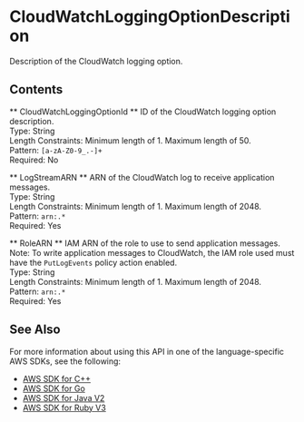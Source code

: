 # CloudWatchLoggingOptionDescription<a name="API_CloudWatchLoggingOptionDescription"></a>

Description of the CloudWatch logging option\.

## Contents<a name="API_CloudWatchLoggingOptionDescription_Contents"></a>

 ** CloudWatchLoggingOptionId **   <a name="analytics-Type-CloudWatchLoggingOptionDescription-CloudWatchLoggingOptionId"></a>
ID of the CloudWatch logging option description\.  
Type: String  
Length Constraints: Minimum length of 1\. Maximum length of 50\.  
Pattern: `[a-zA-Z0-9_.-]+`   
Required: No

 ** LogStreamARN **   <a name="analytics-Type-CloudWatchLoggingOptionDescription-LogStreamARN"></a>
ARN of the CloudWatch log to receive application messages\.  
Type: String  
Length Constraints: Minimum length of 1\. Maximum length of 2048\.  
Pattern: `arn:.*`   
Required: Yes

 ** RoleARN **   <a name="analytics-Type-CloudWatchLoggingOptionDescription-RoleARN"></a>
IAM ARN of the role to use to send application messages\. Note: To write application messages to CloudWatch, the IAM role used must have the `PutLogEvents` policy action enabled\.  
Type: String  
Length Constraints: Minimum length of 1\. Maximum length of 2048\.  
Pattern: `arn:.*`   
Required: Yes

## See Also<a name="API_CloudWatchLoggingOptionDescription_SeeAlso"></a>

For more information about using this API in one of the language\-specific AWS SDKs, see the following:
+  [AWS SDK for C\+\+](https://docs.aws.amazon.com/goto/SdkForCpp/kinesisanalytics-2015-08-14/CloudWatchLoggingOptionDescription) 
+  [AWS SDK for Go](https://docs.aws.amazon.com/goto/SdkForGoV1/kinesisanalytics-2015-08-14/CloudWatchLoggingOptionDescription) 
+  [AWS SDK for Java V2](https://docs.aws.amazon.com/goto/SdkForJavaV2/kinesisanalytics-2015-08-14/CloudWatchLoggingOptionDescription) 
+  [AWS SDK for Ruby V3](https://docs.aws.amazon.com/goto/SdkForRubyV3/kinesisanalytics-2015-08-14/CloudWatchLoggingOptionDescription) 